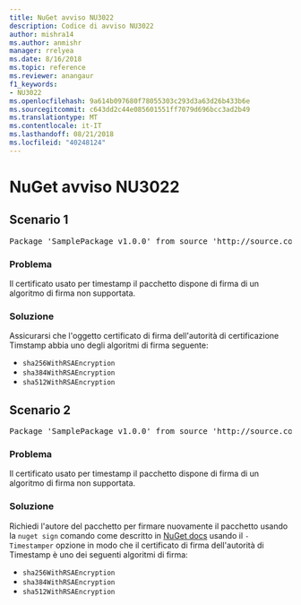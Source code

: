 ```yaml
---
title: NuGet avviso NU3022
description: Codice di avviso NU3022
author: mishra14
ms.author: anmishr
manager: rrelyea
ms.date: 8/16/2018
ms.topic: reference
ms.reviewer: anangaur
f1_keywords:
- NU3022
ms.openlocfilehash: 9a614b097680f78055303c293d3a63d26b433b6e
ms.sourcegitcommit: c643dd2c44e085601551ff7079d696bcc3ad2b49
ms.translationtype: MT
ms.contentlocale: it-IT
ms.lasthandoff: 08/21/2018
ms.locfileid: "40248124"
---
```

# <a name="nuget-warning-nu3022"></a>NuGet avviso NU3022

## <a name="scenario-1"></a>Scenario 1

<pre>Package 'SamplePackage v1.0.0' from source 'http://source.com/index.json': The primary signature's timestamp certificate has an unsupported signature algorithm.</pre>

### <a name="issue"></a>Problema

Il certificato usato per timestamp il pacchetto dispone di firma di un algoritmo di firma non supportata.


### <a name="solution"></a>Soluzione

Assicurarsi che l'oggetto certificato di firma dell'autorità di certificazione Timstamp abbia uno degli algoritmi di firma seguente: 
* `sha256WithRSAEncryption`
* `sha384WithRSAEncryption`
* `sha512WithRSAEncryption`



## <a name="scenario-2"></a>Scenario 2

<pre>Package 'SamplePackage v1.0.0' from source 'http://source.com/index.json': The timestamp certificate has an unsupported signature algorithm (SHA1). The following algorithms are supported: SHA256RSA, SHA384RSA, SHA512RSA.</pre>

### <a name="issue"></a>Problema

Il certificato usato per timestamp il pacchetto dispone di firma di un algoritmo di firma non supportata.


### <a name="solution"></a>Soluzione

Richiedi l'autore del pacchetto per firmare nuovamente il pacchetto usando la `nuget sign` comando come descritto in [NuGet docs](https://docs.microsoft.com/en-us/nuget/create-packages/sign-a-package) usando il `-Timestamper` opzione in modo che il certificato di firma dell'autorità di Timestamp è uno dei seguenti algoritmi di firma:
* `sha256WithRSAEncryption`
* `sha384WithRSAEncryption`
* `sha512WithRSAEncryption`


